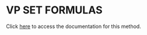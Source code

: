 <!---->
# VP SET FORMULAS

Click [here](https://developer.4d.com/docs/ViewPro/commands/vp-set-formulas) to access the documentation for this method.

